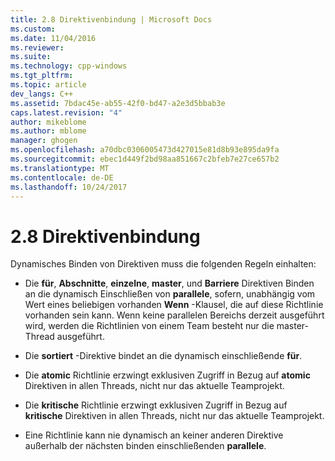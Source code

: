 ```yaml
---
title: 2.8 Direktivenbindung | Microsoft Docs
ms.custom: 
ms.date: 11/04/2016
ms.reviewer: 
ms.suite: 
ms.technology: cpp-windows
ms.tgt_pltfrm: 
ms.topic: article
dev_langs: C++
ms.assetid: 7bdac45e-ab55-42f0-bd47-a2e3d5bbab3e
caps.latest.revision: "4"
author: mikeblome
ms.author: mblome
manager: ghogen
ms.openlocfilehash: a70dbc0306005473d427015e81d8b93e895da9fa
ms.sourcegitcommit: ebec1d449f2bd98aa851667c2bfeb7e27ce657b2
ms.translationtype: MT
ms.contentlocale: de-DE
ms.lasthandoff: 10/24/2017
---
```

# <a name="28-directive-binding"></a>2.8 Direktivenbindung
Dynamisches Binden von Direktiven muss die folgenden Regeln einhalten:  
  
-   Die **für**, **Abschnitte**, **einzelne**, **master**, und **Barriere** Direktiven Binden an die dynamisch Einschließen von **parallele**, sofern, unabhängig vom Wert eines beliebigen vorhanden **Wenn** -Klausel, die auf diese Richtlinie vorhanden sein kann. Wenn keine parallelen Bereichs derzeit ausgeführt wird, werden die Richtlinien von einem Team besteht nur die master-Thread ausgeführt.  
  
-   Die **sortiert** -Direktive bindet an die dynamisch einschließende **für**.  
  
-   Die **atomic** Richtlinie erzwingt exklusiven Zugriff in Bezug auf **atomic** Direktiven in allen Threads, nicht nur das aktuelle Teamprojekt.  
  
-   Die **kritische** Richtlinie erzwingt exklusiven Zugriff in Bezug auf **kritische** Direktiven in allen Threads, nicht nur das aktuelle Teamprojekt.  
  
-   Eine Richtlinie kann nie dynamisch an keiner anderen Direktive außerhalb der nächsten binden einschließenden **parallele**.